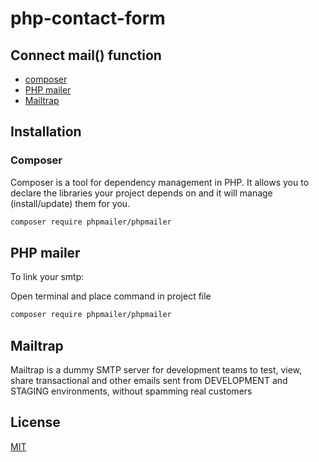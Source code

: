 # php-contact-form

## Connect mail() function 
- [composer](https://getcomposer.org)
- [PHP mailer](https://github.com/PHPMailer/PHPMailer)
- [Mailtrap](https://mailtrap.io/) 

## Installation
### Composer
Composer is a tool for dependency management in PHP. 
It allows you to declare the libraries your project depends on and it will manage (install/update) them for you.

```bash
composer require phpmailer/phpmailer
```

## PHP mailer 
To link your smtp: 

Open terminal and place command in project file 
```bash
composer require phpmailer/phpmailer
```
## Mailtrap 
Mailtrap is a dummy SMTP server for development teams to test, view, 
share transactional and other emails sent from DEVELOPMENT and STAGING environments, 
without spamming real customers

## License
[MIT](https://choosealicense.com/licenses/mit/)

